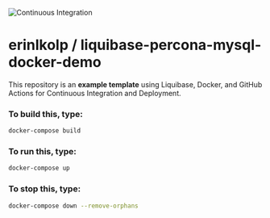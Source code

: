 ![Continuous Integration](https://github.com/erinlkolp/liquibase-percona-mysql-docker-demo/actions/workflows/main.yml/badge.svg)

# erinlkolp / liquibase-percona-mysql-docker-demo

This repository is an **example template** using Liquibase, Docker, and GitHub Actions for Continuous Integration and Deployment.

### To build this, type:
```bash
docker-compose build
```

### To run this, type:
```bash
docker-compose up
```

### To stop this, type:
```bash
docker-compose down --remove-orphans
```
